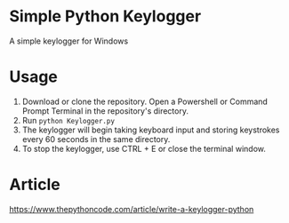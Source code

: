# Simple Python Keylogger
A simple keylogger for Windows

# Usage
1. Download or clone the repository. Open a Powershell or Command Prompt Terminal in the repository's directory.
2. Run ``python Keylogger.py``
3. The keylogger will begin taking keyboard input and storing keystrokes every 60 seconds in the same directory.
4. To stop the keylogger, use CTRL + E or close the terminal window.

# Article
https://www.thepythoncode.com/article/write-a-keylogger-python
